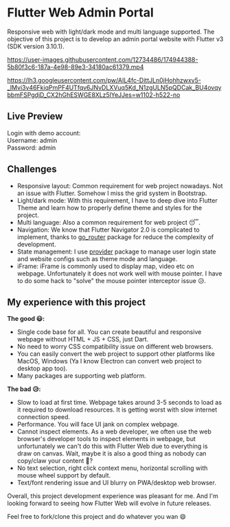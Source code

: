 # Flutter Web Admin Portal

Responsive web with light/dark mode and multi language supported. The objective of this project is to develop an admin portal website with Flutter v3 (SDK version 3.10.1).


https://user-images.githubusercontent.com/12734486/174944388-5b80f3c6-187a-4e98-89e3-34180ac61379.mp4

https://lh3.googleusercontent.com/pw/AIL4fc-DittJLn0jHohhzwxv5-_IMvi3v46FkiqPmPF4UTfqv6JNvDLXVuq5Kd_N1zgULN5pQDCak_BU4ovqybbmFSPgdjD_CX2hGhESWGE8XLz5lYeJJes=w1102-h522-no

## Live Preview


Login with demo account:\
Username: admin\
Password: admin


## Challenges
- Responsive layout: Common requirement for web project nowadays. Not an issue with Flutter. Somehow I miss the grid system in Bootstrap.
- Light/dark mode: With this requirement, I have to deep dive into Flutter Theme and learn how to properly define theme and styles for the project.
- Multi language: Also a common requirement for web project 😴.
- Navigation: We know that Flutter Navigator 2.0 is complicated to implement, thanks to [go_router](https://pub.dev/packages/go_router) package for reduce the complexity of development.
- State management: I use [provider](https://pub.dev/packages/provider) package to manage user login state and website configs such as theme mode and language.
- iFrame: iFrame is commonly used to display map, video etc on webpage. Unfortunately it does not work well with mouse pointer. I have to do some hack to "solve" the mouse pointer interceptor issue 😥.

## My experience with this project
**The good 😃:**
- Single code base for all. You can create beautiful and responsive webpage without HTML + JS + CSS, just Dart.
- No need to worry CSS compatibility issue on different web browsers.
- You can easily convert the web project to support other platforms like MacOS, Windows (Ya I know Electron can convert web project to desktop app too).
- Many packages are supporting web platform.

**The bad 😥:**
- Slow to load at first time. Webpage takes around 3-5 seconds to load as it required to download resources. It is getting worst with slow internet connection speed. 
- Performance. You will face UI jank on complex webpage.
- Cannot inspect elements. As a web developer, we often use the web browser's developer tools to inspect elements in webpage, but unfortunately we can't do this with Flutter Web due to everything is draw on canvas. Wait, maybe it is also a good thing as nobody can copy/claw your content 🤔?
- No text selection, right click context menu, horizontal scrolling with mouse wheel support by default.
- Text/font rendering issue and UI blurry on PWA/desktop web browser.

Overall, this project development experience was pleasant for me. And I'm looking forward to seeing how Flutter Web will evolve in future releases.


Feel free to fork/clone this project and do whatever you wan 😄
